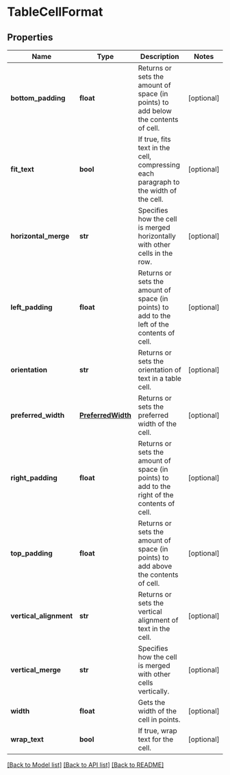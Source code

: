 # TableCellFormat

## Properties
Name | Type | Description | Notes
------------ | ------------- | ------------- | -------------
**bottom_padding** | **float** | Returns or sets the amount of space (in points) to add below the contents of cell. | [optional] 
**fit_text** | **bool** | If true, fits text in the cell, compressing each paragraph to the width of the cell. | [optional] 
**horizontal_merge** | **str** | Specifies how the cell is merged horizontally with other cells in the row. | [optional] 
**left_padding** | **float** | Returns or sets the amount of space (in points) to add to the left of the contents of cell. | [optional] 
**orientation** | **str** | Returns or sets the orientation of text in a table cell. | [optional] 
**preferred_width** | [**PreferredWidth**](PreferredWidth.md) | Returns or sets the preferred width of the cell. | [optional] 
**right_padding** | **float** | Returns or sets the amount of space (in points) to add to the right of the contents of cell. | [optional] 
**top_padding** | **float** | Returns or sets the amount of space (in points) to add above the contents of cell. | [optional] 
**vertical_alignment** | **str** | Returns or sets the vertical alignment of text in the cell. | [optional] 
**vertical_merge** | **str** | Specifies how the cell is merged with other cells vertically. | [optional] 
**width** | **float** | Gets the width of the cell in points. | [optional] 
**wrap_text** | **bool** | If true, wrap text for the cell. | [optional] 

[[Back to Model list]](../README.md#documentation-for-models) [[Back to API list]](../README.md#documentation-for-api-endpoints) [[Back to README]](../README.md)


